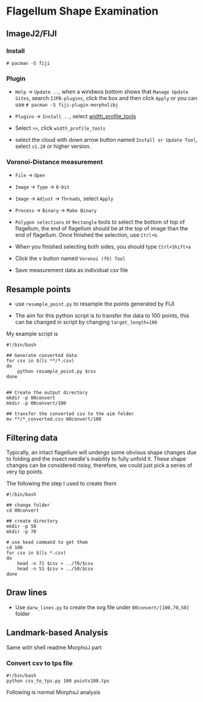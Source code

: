 # Flagellum Shape Examination

## ImageJ2/FIJI

### Install

```
# pacman -S fiji
```

### Plugin

 - `Help` -> `Update ..`, when a windwos bottom shows that `Manage Update Sites`, search `IJPB-plugins`, click the box and then click `Apply` or you can use `# pacman -S fiji-plugin-morpholibj`
 
 - `Plugins` -> `Install ..`, select [width_profile_tools](https://raw.githubusercontent.com/MontpellierRessourcesImagerie/imagej_macros_and_scripts/master/volker/toolsets/width_profile_tools/width_profile_tools.ijm)

 - Select `>>`, click `width_profile_tools`

 - select the cloud with down arrow button named `Install or Update Tool`, select `v1.28` or higher version.

### Voronoi-Distance measurement

 - `File` -> `Open`

 - `Image` -> `Type` -> `8-bit`

 - `Image` -> `Adjust` -> `Threads`, select `Apply`

 - `Process` -> `Binary` -> `Make Binary`

 - `Polygon selections` or `Rectangle` tools to select the bottom of top of flagellum, the end of flagellum should be at the top of image than the end of flagellum. Once finished the selection, use `Ctrl+b`. 

 - When you finished selecting both sides, you should type `Ctrl+Shift+a`

 - Click the v button named `Voronoi (f6) Tool`

 - Save measurement data as individual csv file

## Resample points

 - use `resample_point.py` to resample the points generated by FIJI

 - The aim for this python script is to transfer the data to 100 points, this can be changed in script by changing `target_length=100`

My example script is 

```
#!/bin/bash

## Generate converted data
for csv in $(ls **/*.csv)
do
    python resample_point.py $csv
done


## Create the output directory
mkdir -p 00convert
mkdir -p 00convert/100

## transfer the converted csv to the aim folder
mv **/*_converted.csv 00convert/100
```

## Filtering data

Typically, an intact flagellum will undergo some obvious shape changes due to folding and the insect needle's inability to fully unfold it. These shape changes can be considered noisy, therefore, we could just pick a series of very tip points.

The following the step I used to create them

```
#!/bin/bash

## change folder
cd 00convert

## create directory
mkdir -p 50
mkdir -p 70

# use head command to get them
cd 100
for csv in $(ls *.csv)
do
    head -n 71 $csv > ../70/$csv
    head -n 51 $csv > ../50/$csv
done

```

## Draw lines

 - Use `darw_lines.py` to create the svg file under `00convert/[100,70,50]` folder


## Landmark-based Analysis

Same with shell readme MorphoJ part

### Convert csv to tps file

```
#!/bin/bash
python csv_to_tps.py 100 points100.tps
```

Following is normal MorphoJ analysis
